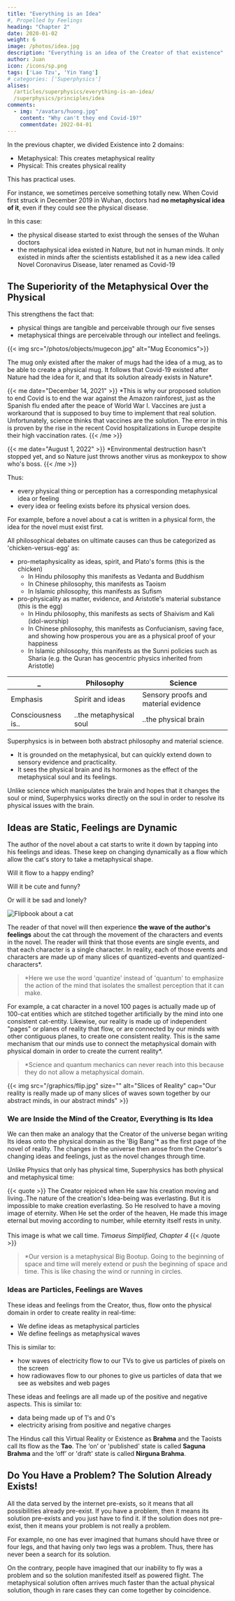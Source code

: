 ```yaml
---
title: "Everything is an Idea"
#, Propelled by Feelings
heading: "Chapter 2"
date: 2020-01-02
weight: 6
image: /photos/idea.jpg
description: "Everything is an idea of the Creator of that existence"
author: Juan
icon: /icons/sp.png
tags: ['Lao Tzu', 'Yin Yang']
# categories: ['Superphysics']
alises:
  /articles/superphysics/everything-is-an-idea/
  /superphysics/principles/idea
comments:
  - img: "/avatars/huong.jpg"
    content: "Why can't they end Covid-19?"
    commentdate: 2022-04-01   
---
```



In the previous chapter, we divided Existence into 2 domains:
- Metaphysical: This creates metaphysical reality
- Physical: This creates physical reality

This has practical uses. 

For instance, we sometimes perceive something totally new. When Covid first struck in December 2019 in Wuhan, doctors had **no metaphysical idea of it**, even if they could see the physical disease. 

In this case: 
- the physical disease started to exist through the senses of the Wuhan doctors
- the metaphysical idea existed in Nature, but not in human minds. It only existed in minds after the scientists established it as a new idea called Novel Coronavirus Disease, later renamed as Covid-19


## The Superiority of the Metaphysical Over the Physical

This strengthens the fact that:
- physical things are tangible and perceivable through our five senses
- metaphysical things are perceivable through our intellect and feelings.

{{< img src="/photos/objects/mugecon.jpg" alt="Mug Economics">}}

The mug only existed after the maker of mugs had the idea of a mug, as to be able to create a physical mug. It follows that Covid-19 existed after Nature had the idea for it, and that its solution already exists in Nature*.


{{< me date="December 14, 2021" >}}
*This is why our proposed solution to end Covid is to end the war against the Amazon rainforest, just as the Spanish flu ended after the peace of World War I. Vaccines are just a workaround that is supposed to buy time to implement that real solution. Unfortunately, science thinks that vaccines are the solution. The error in this is proven by the rise in the recent Covid hospitalizations in Europe despite their high vaccination rates. 
{{< /me >}}


{{< me date="August 1, 2022" >}}
*Environmental destruction hasn't stopped yet, and so Nature just throws another virus as monkeypox to show who's boss. 
{{< /me >}}


Thus:
- every physical thing or perception has a corresponding metaphysical idea or feeling
- every idea or feeling exists before its physical version does.

For example, before a novel about a cat is written in a physical form, the idea for the novel must exist first. 

All philosophical debates on ultimate causes can thus be categorized as 'chicken-versus-egg' as:
- pro-metaphysicality as ideas, spirit, and Plato's forms (this is the chicken)
  - In Hindu philosophy this manifests as Vedanta and Buddhism
  - In Chinese philosophy, this manifests as Taoism 
  - In Islamic philosophy, this manifests as Sufism
- pro-physicality as matter, evidence, and Aristotle's material substance (this is the egg)
  - In Hindu philosophy, this manifests as sects of Shaivism and Kali (idol-worship)
  - In Chinese philosophy, this manifests as Confucianism, saving face, and showing how prosperous you are as a physical proof of your happiness
  - In Islamic philosophy, this manifests as the Sunni policies such as Sharia (e.g. the Quran has geocentric physics inherited from Aristotle)  


_ | Philosophy | Science
--- | --- | --- 
Emphasis | Spirit and ideas | Sensory proofs and material evidence
Consciousness is.. | ..the metaphysical soul | ..the physical brain 

Superphysics is in between both abstract philosophy and material science.
- It is grounded on the metaphysical, but can quickly extend down to sensory evidence and practicality. 
- It sees the physical brain and its hormones as the effect of the metaphysical soul and its feelings. 

Unlike science which manipulates the brain and hopes that it changes the soul or mind, Superphysics works directly on the soul in order to resolve its physical issues with the brain.


<!-- ## Tap into your feelings, the deeper the better -->

## Ideas are Static, Feelings are Dynamic

The author of the novel about a cat starts to write it down by tapping into his feelings and ideas. These keep on changing dynamically as a flow which allow the cat's story to take a metaphysical shape. 

Will it flow to a happy ending? 

Will it be cute and funny? 

Or will it be sad and lonely?    

<!-- The changing flow of ideas and feelings of the author about the cat then lead to actual changes to the physical written novel.  -->

![Flipbook about a cat](/graphics/flipbook.gif)

The reader of that novel will then experience **the wave of the author's feelings** about the cat through the movement of the characters and events in the novel. The reader will think that those events are single events, and that each character is a single character. In reality, each of those events and characters are made up of many slices of quantized-events and quantized-characters*.

> *Here we use the word 'quantize' instead of 'quantum' to emphasize the action of the mind that isolates the smallest perception that it can make.


For example, a cat character in a novel 100 pages is actually made up of 100-cat entities which are stitched together artificially by the mind into one consistent cat-entity. Likewise, our reality is made up of independent "pages" or planes of reality that flow, or are connected by our minds with other contiguous planes, to create one consistent reality. This is the same mechanism that our minds use to connect the metaphysical domain with physical domain in order to create the current reality*.


> *Science and quantum mechanics can never reach into this because they do not allow a metaphysical domain.



{{< img src="/graphics/flip.jpg" size="" alt="Slices of Reality" cap="Our reality is really made up of many slices of waves sown together by our abstract minds, in our abstract minds" >}}


<!-- a website must be coded first before it actually exists as a physical website, deployed by its developer. But before the web developer codes the website, he must first have the idea for it. The flow of his changing ideas and feelings about the website then influence the changes to the code which then changes the actual website.  -->


### We are Inside the Mind of the Creator, Everything is Its Idea

We can then make an analogy that the Creator of the universe began writing Its ideas onto the physical domain as the 'Big Bang'* as the first page of the novel of reality. The changes in the universe then arose from the Creator's changing ideas and feelings, just as the novel changes through time.

Unlike Physics that only has physical time, Superphysics has both physical and metaphysical time:

{{< quote >}}
The Creator rejoiced when He saw his creation moving and living..The nature of the creation's Idea-being was everlasting. But it is impossible to make creation everlasting. So He resolved to have a moving image of eternity. When He set the order of the heaven, He made this image eternal but moving according to number, while eternity itself rests in unity. 
<br><br>
This image is what we call time.
<cite>Timaeus Simplified, Chapter 4</cite>
{{< /quote >}}


> *Our version is a metaphysical Big Bootup. Going to the beginning of space and time will merely extend or push the beginning of space and time. This is like chasing the wind or running in circles. 



### Ideas are Particles, Feelings are Waves

These ideas and feelings from the Creator, thus, flow onto the physical domain in order to create reality in real-time:

- We define ideas as metaphysical particles
- We define feelings as metaphysical waves

This is similar to:

- how waves of electricity flow to our TVs to give us particles of pixels on the screen
- how radiowaves flow to our phones to give us particles of data that we see as websites and web pages 

These ideas and feelings are all made up of the positive and negative aspects. This is similar to:

- data being made up of 1's and 0's
- electricity arising from positive and negative charges

<!-- -  and all novels have text and blank spaces.  -->

<!-- The Big Bang is therefore the universe booting up to create real things that are ultimately based on metaphysical ideas.  -->

The Hindus call this Virtual Reality or Existence as **Brahma** and the Taoists call Its flow as the **Tao**. The ‘on’ or 'published' state is called **Saguna Brahma** and the ‘off’ or 'draft' state is called **Nirguna Brahma**. 


## Do You Have a Problem? The Solution Already Exists!

All the data served by the internet pre-exists, so it means that all possibilities already pre-exist. If you have a problem, then it means its solution pre-exists and you just have to find it. If the solution does not pre-exist, then it means your problem is not really a problem. 

For example, no one has ever imagined that humans should have three or four legs, and that having only two legs was a problem. Thus, there has never been a search for its solution. 

On the contrary, people have imagined that our inability to fly was a problem and so the solution manifested itself as powered flight. The metaphysical solution often arrives much faster than the actual physical solution, though in rare cases they can come together by coincidence.

